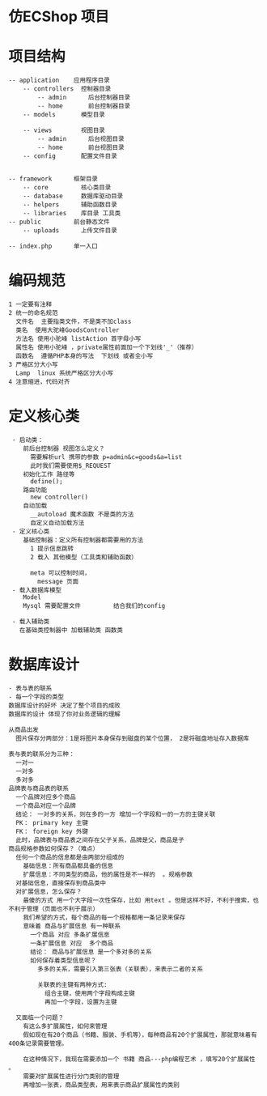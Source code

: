 # 仿ECShop 项目

  # 项目结构
    -- application    应用程序目录
        -- controllers  控制器目录
            -- admin      后台控制器目录
            -- home       前台控制器目录
        -- models       模型目录
            
        -- views        视图目录
            -- admin      后台视图目录
            -- home       前台视图目录
        -- config       配置文件目录
      
        
    -- framework      框架目录
        -- core         核心类目录
        -- database     数据库驱动目录
        -- helpers      辅助函数目录
        -- libraries    库目录 工具类
    -- public         前台静态文件
        -- uploads      上传文件目录

    -- index.php      单一入口
  # 编码规范
    1 一定要有注释
    2 统一的命名规范 
      文件名  主要指类文件，不是类不加class
      类名  使用大驼峰GoodsController 
      方法名 使用小驼峰 listAction 首字母小写
      属性名 使用小驼峰 ，private属性前面加一个下划线'_'（推荐）
      函数名  遵循PHP本身的写法  下划线 或者全小写
    3 严格区分大小写
      Lamp  linux 系统严格区分大小写
    4 注意缩进，代码对齐


  # 定义核心类 

     - 启动类：
        前后台控制器 视图怎么定义？
          需要解析url 携带的参数 p=admin&c=goods&a=list
          此时我们需要使用$_REQUEST
        初始化工作 路径等
          define();
        路由功能
          new controller()
        自动加载  
          __autoload 魔术函数 不是类的方法 
          自定义自动加载方法
     - 定义核心类
        基础控制器：定义所有控制器都需要用的方法     
          1 提示信息跳转
          2 载入 其他模型（工具类和辅助函数）

          meta 可以控制时间，
            message 页面
     - 载入数据库模型
        Model
        Mysql 需要配置文件         结合我们的config 

     - 载入辅助类  
       在基础类控制器中 加载辅助类 函数类

  # 数据库设计
    - 表与表的联系
    - 每一个字段的类型
    数据库设计的好坏 决定了整个项目的成败
    数据库的设计 体现了你对业务逻辑的理解

    从商品出发
      图片保存分两部分：1是将图片本身保存到磁盘的某个位置， 2是将磁盘地址存入数据库

    表与表的联系分为三种：
      一对一
      一对多
      多对多
    品牌表与商品表的联系
      一个品牌对应多个商品
      一个商品对应一个品牌  
      结论： 一对多的关系，则在多的一方 增加一个字段和一的一方的主键关联
      PK： primary key 主键
      FK： foreign key 外键
      此时，品牌表与商品表之间存在父子关系，品牌是父，商品是子
    商品规格参数如何保存？（难点）
      任何一个商品的信息都是由两部分组成的 
        基础信息：所有商品都具备的信息
        扩展信息：不同类型的商品，他的属性是不一样的  。规格参数
      对基础信息，直接保存到商品类中
      对扩展信息，怎么保存？
        最傻的方式 用一个大字段一次性保存，比如 用text 。但是这样不好，不利于搜索，也不利于管理（页面也不利于展示）
        我们希望的方式，每个商品的每一个规格都用一条记录来保存
        意味着 商品与扩展信息 有一种联系
          一个商品 对应 多条扩展信息
          一条扩展信息 对应  多个商品
          结论： 商品与扩展信息 是一个多对多的关系
          如何保存着类型信息呢？
            多多的关系，需要引入第三张表（关联表），来表示二者的关系

            关联表的主键有两种方式:
              组合主键，使用两个字段构成主键
              再加一个字段，设置为主键

      又面临一个问题？
        有这么多扩展属性，如何来管理
        假如现在有20个商品（书籍、服装、手机等），每种商品有20个扩展属性，那就意味着有400条记录需要管理。

        在这种情况下，我现在需要添加一个 书籍 商品---php编程艺术 ，填写20个扩展属性  。
        需要对扩展属性进行分门类别的管理
        再增加一张表，商品类型表，用来表示商品扩展属性的类别

